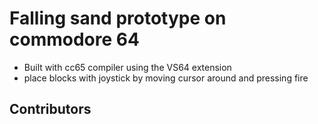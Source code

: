 # Falling sand prototype on commodore 64
- Built with cc65 compiler using the VS64 extension
- place blocks with joystick by moving cursor around and pressing fire

## Contributors
<!-- readme: contributors,matt66146,github-actions[bot]/- -start -->
<!-- readme: contributors,matt66146,github-actions[bot]/- -end -->
